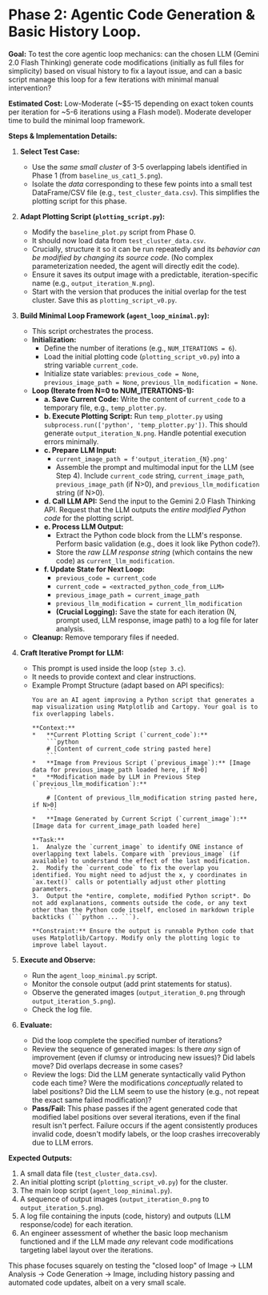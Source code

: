 #  **Phase 2: Agentic Code Generation & Basic History Loop**.

**Goal:** To test the core agentic loop mechanics: can the chosen LLM (Gemini 2.0 Flash Thinking) generate code modifications (initially as full files for simplicity) based on visual history to fix a layout issue, and can a basic script manage this loop for a few iterations with minimal manual intervention?

**Estimated Cost:** Low-Moderate (~$5-15 depending on exact token counts per iteration for ~5-6 iterations using a Flash model). Moderate developer time to build the minimal loop framework.

**Steps & Implementation Details:**

1.  **Select Test Case:**
    *   Use the *same small cluster* of 3-5 overlapping labels identified in Phase 1 (from `baseline_us_cat1_5.png`).
    *   Isolate the *data* corresponding to these few points into a small test DataFrame/CSV file (e.g., `test_cluster_data.csv`). This simplifies the plotting script for this phase.

2.  **Adapt Plotting Script (`plotting_script.py`):**
    *   Modify the `baseline_plot.py` script from Phase 0.
    *   It should now load data from `test_cluster_data.csv`.
    *   Crucially, structure it so it can be run repeatedly and its *behavior can be modified by changing its source code*. (No complex parameterization needed, the agent will directly edit the code).
    *   Ensure it saves its output image with a predictable, iteration-specific name (e.g., `output_iteration_N.png`).
    *   Start with the version that produces the initial overlap for the test cluster. Save this as `plotting_script_v0.py`.

3.  **Build Minimal Loop Framework (`agent_loop_minimal.py`):**
    *   This script orchestrates the process.
    *   **Initialization:**
        *   Define the number of iterations (e.g., `NUM_ITERATIONS = 6`).
        *   Load the initial plotting code (`plotting_script_v0.py`) into a string variable `current_code`.
        *   Initialize state variables: `previous_code = None`, `previous_image_path = None`, `previous_llm_modification = None`.
    *   **Loop (Iterate from N=0 to NUM_ITERATIONS-1):**
        *   **a. Save Current Code:** Write the content of `current_code` to a temporary file, e.g., `temp_plotter.py`.
        *   **b. Execute Plotting Script:** Run `temp_plotter.py` using `subprocess.run(['python', 'temp_plotter.py'])`. This should generate `output_iteration_N.png`. Handle potential execution errors minimally.
        *   **c. Prepare LLM Input:**
            *   `current_image_path = f'output_iteration_{N}.png'`
            *   Assemble the prompt and multimodal input for the LLM (see Step 4). Include `current_code` string, `current_image_path`, `previous_image_path` (if N>0), and `previous_llm_modification` string (if N>0).
        *   **d. Call LLM API:** Send the input to the Gemini 2.0 Flash Thinking API. Request that the LLM outputs the *entire modified Python code* for the plotting script.
        *   **e. Process LLM Output:**
            *   Extract the Python code block from the LLM's response. Perform basic validation (e.g., does it look like Python code?).
            *   Store the *raw LLM response string* (which contains the new code) as `current_llm_modification`.
        *   **f. Update State for Next Loop:**
            *   `previous_code = current_code`
            *   `current_code = <extracted_python_code_from_LLM>`
            *   `previous_image_path = current_image_path`
            *   `previous_llm_modification = current_llm_modification`
            *   **(Crucial Logging):** Save the state for each iteration (N, prompt used, LLM response, image path) to a log file for later analysis.
    *   **Cleanup:** Remove temporary files if needed.

4.  **Craft Iterative Prompt for LLM:**
    *   This prompt is used inside the loop (`step 3.c`).
    *   It needs to provide context and clear instructions.
    *   Example Prompt Structure (adapt based on API specifics):
        ```text
        You are an AI agent improving a Python script that generates a map visualization using Matplotlib and Cartopy. Your goal is to fix overlapping labels.

        **Context:**
        *   **Current Plotting Script (`current_code`):**
            ```python
            # [Content of current_code string pasted here]
            ```
        *   **Image from Previous Script (`previous_image`):** [Image data for previous_image_path loaded here, if N>0]
        *   **Modification made by LLM in Previous Step (`previous_llm_modification`):**
            ```
            # [Content of previous_llm_modification string pasted here, if N>0]
            ```
        *   **Image Generated by Current Script (`current_image`):** [Image data for current_image_path loaded here]

        **Task:**
        1.  Analyze the `current_image` to identify ONE instance of overlapping text labels. Compare with `previous_image` (if available) to understand the effect of the last modification.
        2.  Modify the `current_code` to fix the overlap you identified. You might need to adjust the x, y coordinates in `ax.text()` calls or potentially adjust other plotting parameters.
        3.  Output the *entire, complete, modified Python script*. Do not add explanations, comments outside the code, or any text other than the Python code itself, enclosed in markdown triple backticks (```python ... ```).

        **Constraint:** Ensure the output is runnable Python code that uses Matplotlib/Cartopy. Modify only the plotting logic to improve label layout.
        ```

5.  **Execute and Observe:**
    *   Run the `agent_loop_minimal.py` script.
    *   Monitor the console output (add print statements for status).
    *   Observe the generated images (`output_iteration_0.png` through `output_iteration_5.png`).
    *   Check the log file.

6.  **Evaluate:**
    *   Did the loop complete the specified number of iterations?
    *   Review the sequence of generated images: Is there *any* sign of improvement (even if clumsy or introducing new issues)? Did labels move? Did overlaps decrease in some cases?
    *   Review the logs: Did the LLM generate syntactically valid Python code each time? Were the modifications *conceptually* related to label positions? Did the LLM seem to use the history (e.g., not repeat the exact same failed modification)?
    *   **Pass/Fail:** This phase passes if the agent generated code that modified label positions over several iterations, even if the final result isn't perfect. Failure occurs if the agent consistently produces invalid code, doesn't modify labels, or the loop crashes irrecoverably due to LLM errors.

**Expected Outputs:**

1.  A small data file (`test_cluster_data.csv`).
2.  An initial plotting script (`plotting_script_v0.py`) for the cluster.
3.  The main loop script (`agent_loop_minimal.py`).
4.  A sequence of output images (`output_iteration_0.png` to `output_iteration_5.png`).
5.  A log file containing the inputs (code, history) and outputs (LLM response/code) for each iteration.
6.  An engineer assessment of whether the basic loop mechanism functioned and if the LLM made *any* relevant code modifications targeting label layout over the iterations.

This phase focuses squarely on testing the "closed loop" of Image -> LLM Analysis -> Code Generation -> Image, including history passing and automated code updates, albeit on a very small scale.